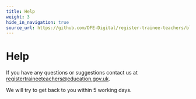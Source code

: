 ```yaml
---
title: Help
weight: 3
hide_in_navigation: true
source_url: https://github.com/DFE-Digital/register-trainee-teachers/blob/main/tech_docs/source/help.html.md
---
```


# Help

If you have any questions or suggestions contact us at [registertraineeteachers@education.gov.uk](mailto:registertraineeteachers@education.gov.uk).

We will try to get back to you within 5 working days.